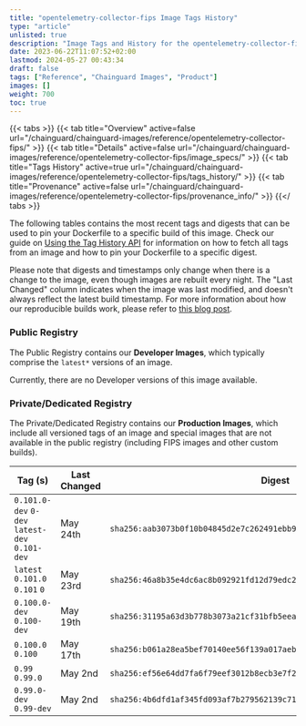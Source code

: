 ```yaml
---
title: "opentelemetry-collector-fips Image Tags History"
type: "article"
unlisted: true
description: "Image Tags and History for the opentelemetry-collector-fips Chainguard Image"
date: 2023-06-22T11:07:52+02:00
lastmod: 2024-05-27 00:43:34
draft: false
tags: ["Reference", "Chainguard Images", "Product"]
images: []
weight: 700
toc: true
---
```


{{< tabs >}}
{{< tab title="Overview" active=false url="/chainguard/chainguard-images/reference/opentelemetry-collector-fips/" >}}
{{< tab title="Details" active=false url="/chainguard/chainguard-images/reference/opentelemetry-collector-fips/image_specs/" >}}
{{< tab title="Tags History" active=true url="/chainguard/chainguard-images/reference/opentelemetry-collector-fips/tags_history/" >}}
{{< tab title="Provenance" active=false url="/chainguard/chainguard-images/reference/opentelemetry-collector-fips/provenance_info/" >}}
{{</ tabs >}}

The following tables contains the most recent tags and digests that can be used to pin your Dockerfile to a specific build of this image. Check our guide on [Using the Tag History API](/chainguard/chainguard-images/using-the-tag-history-api/) for information on how to fetch all tags from an image and how to pin your Dockerfile to a specific digest.

Please note that digests and timestamps only change when there is a change to the image, even though images are rebuilt every night. The "Last Changed" column indicates when the image was last modified, and doesn't always reflect the latest build timestamp. For more information about how our reproducible builds work, please refer to [this blog post](https://www.chainguard.dev/unchained/reproducing-chainguards-reproducible-image-builds).

### Public Registry
The Public Registry contains our **Developer Images**, which typically comprise the `latest*` versions of an image.

Currently, there are no Developer versions of this image available.

### Private/Dedicated Registry
The Private/Dedicated Registry contains our **Production Images**, which include all versioned tags of an image and special images that are not available in the public registry (including FIPS images and other custom builds).

| Tag (s)                                         | Last Changed | Digest                                                                    |
|-------------------------------------------------|--------------|---------------------------------------------------------------------------|
|  `0.101.0-dev` `0-dev` `latest-dev` `0.101-dev` | May 24th     | `sha256:aab3073b0f10b04845d2e7c262491ebb94eb1d64cd66913dc2e37e3827410786` |
|  `latest` `0.101.0` `0.101` `0`                 | May 23rd     | `sha256:46a8b35e4dc6ac8b092921fd12d79edc2c09d437bbd5133dbf2e518be9765b3e` |
|  `0.100.0-dev` `0.100-dev`                      | May 19th     | `sha256:31195a63d3b778b3073a21cf31bfb5eea098fc0929d37360490461eeb1de4002` |
|  `0.100.0` `0.100`                              | May 17th     | `sha256:b061a28ea5bef70140ee56f139a017aeb485976245482a6f6a54791baa6ccab0` |
|  `0.99` `0.99.0`                                | May 2nd      | `sha256:ef56e64dd7fa6f79eef3012b8ecb3e7f23fe40df9afd9cb8948185eb9f01dea1` |
|  `0.99.0-dev` `0.99-dev`                        | May 2nd      | `sha256:4b6dfd1af345fd093af7b279562139c7166b900f4a89711161503a549ad4e4a4` |

